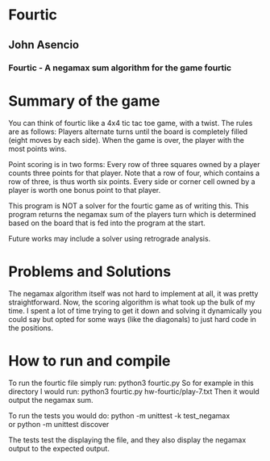 # Fourtic
## John Asencio
### Fourtic - A negamax sum algorithm for the game fourtic

# Summary of the game
You can think of fourtic like a 4x4 tic tac toe game, with a twist. The rules are as follows: 
Players alternate turns until the board is completely filled (eight moves by each side). When the game is over, the player with the most points wins.

Point scoring is in two forms:
Every row of three squares owned by a player counts three points for that player. Note that a row of four, which contains a row of three, is thus worth six points.
Every side or corner cell owned by a player is worth one bonus point to that player.

This program is NOT a solver for the fourtic game as of writing this. This program returns the negamax sum of the players turn
which is determined based on the board that is fed into the program at the start.

Future works may include a solver using retrograde analysis.


# Problems and Solutions
The negamax algorithm itself was not hard to implement at all, it was pretty straightforward. Now, the scoring 
algorithm is what took up the bulk of my time. I spent a lot of time trying to get it down and solving it
dynamically you could say but opted for some ways (like the diagonals) to just hard code in the positions.

# How to run and compile
To run the fourtic file simply run: python3 fourtic.py <filename>
So for example in this directory I would run: python3 fourtic.py hw-fourtic/play-7.txt
Then it would output the negamax sum.

To run the tests you would do:
 python -m unittest -k test_negamax  
 or 
 python -m unittest discover

The tests test the displaying the file,
and they also display the negamax output to the expected output.

